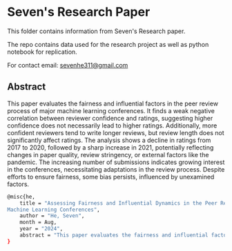 # Seven's Research Paper

This folder contains information from Seven's Research paper.

The repo contains data used for the research project as well as python notebook for replication.

For contact email: sevenhe311@gmail.com


## Abstract
This paper evaluates the fairness and influential factors in the peer review process of major machine learning conferences. It finds a weak negative correlation between reviewer confidence and ratings, suggesting higher confidence does not necessarily lead to higher ratings. Additionally, more confident reviewers tend to write longer reviews, but review length does not significantly affect ratings. The analysis shows a decline in ratings from 2017 to 2020, followed by a sharp increase in 2021, potentially reflecting changes in paper quality, review stringency, or external factors like the pandemic. The increasing number of submissions indicates growing interest in the conferences, necessitating adaptations in the review process. Despite efforts to ensure fairness, some bias persists, influenced by unexamined factors. 


```bash
@misc{he,
    title = "Assessing Fairness and Influential Dynamics in the Peer Review Process of
Machine Learning Conferences",
    author = "He, Seven",
    month = Aug,
    year = "2024",
    abstract = "This paper evaluates the fairness and influential factors in the peer review process of major machine learning conferences. It finds a weak negative correlation between reviewer confidence and ratings, suggesting higher confidence does not necessarily lead to higher ratings. Additionally, more confident reviewers tend to write longer reviews, but review length does not significantly affect ratings. The analysis shows a decline in ratings from 2017 to 2020, followed by a sharp increase in 2021, potentially reflecting changes in paper quality, review stringency, or external factors like the pandemic. The increasing number of submissions indicates growing interest in the conferences, necessitating adaptations in the review process. Despite efforts to ensure fairness, some bias persists, influenced by unexamined factors. "
}
```
